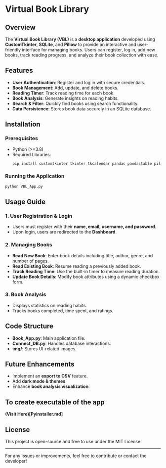 # Virtual Book Library

## Overview
The **Virtual Book Library (VBL)** is a **desktop application** developed using **CustomTkinter**, **SQLite**, and **Pillow** to provide an interactive and user-friendly interface for managing books. Users can register, log in, add new books, track reading progress, and analyze their book collection with ease.

## Features
- **User Authentication**: Register and log in with secure credentials.
- **Book Management**: Add, update, and delete books.
- **Reading Timer**: Track reading time for each book.
- **Book Analysis**: Generate insights on reading habits.
- **Search & Filter**: Quickly find books using search functionality.
- **Data Persistence**: Stores book data securely in an SQLite database.

## Installation
### Prerequisites
- Python (>=3.8)
- Required Libraries:
  ```bash
  pip install customtkinter tkinter tkcalendar pandas pandastable pillow pygame opencv-python 
  ```

### Running the Application
```bash
python VBL_App.py
```

## Usage Guide
### 1. User Registration & Login
- Users must register with their **name, email, username, and password**.
- Upon login, users are redirected to the **Dashboard**.

### 2. Managing Books
- **Read New Book**: Enter book details including title, author, genre, and number of pages.
- **Read Existing Book**: Resume reading a previously added book.
- **Track Reading Time**: Use the built-in timer to measure reading duration.
- **Update Book Details**: Modify book attributes using a dynamic checkbox form.

### 3. Book Analysis
- Displays statistics on reading habits.
- Tracks books completed, time spent, and ratings.

## Code Structure
- **Book_App.py**: Main application file.
- **Connect_DB.py**: Handles database interactions.
- **img/**: Stores UI-related images.

## Future Enhancements
- Implement an **export to CSV** feature.
- Add **dark mode & themes**.
- Enhance **book analysis visualization**.

## To create executable of the app 
**(Visit Here)[Pyinstaller.md]**

## License
This project is open-source and free to use under the MIT License.

---
For any issues or improvements, feel free to contribute or contact the developer!

